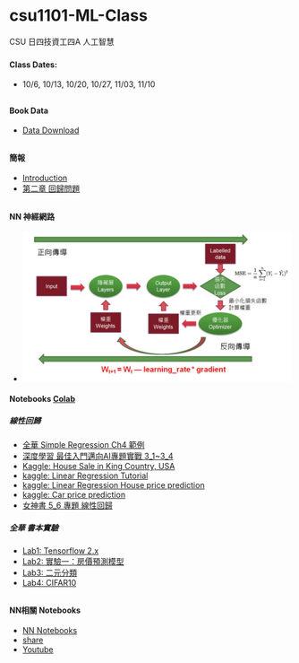 # csu1101-ML-Class
CSU 日四技資工四A 人工智慧
###
#### Class Dates:
* 10/6, 10/13, 10/20, 10/27, 11/03, 11/10
##
#### Book Data
* [Data Download](https://github.com/jumbokh/csu1101-ML-Class/blob/main/notebooks/BookData_DM2145.ipynb)
##
#### 簡報
* [Introduction](https://github.com/jumbokh/csu1101-ML-Class/blob/main/docs/CSUAI_class.pptx)
* [第二章 回歸問題](https://github.com/jumbokh/csu1101-ML-Class/blob/main/docs/CH02.ppt)
##
#### NN 神經網路
* ![NN](https://github.com/jumbokh/csu1101-ML-Class/blob/main/docs/NN.JPG)
#### Notebooks [Colab](https://colab.research.google.com/)
##### 線性回歸
* [全華 Simple Regression Ch4 範例](https://github.com/jumbokh/csu1101-ML-Class/blob/main/notebooks/Ch4_SimpleRegression.ipynb)
* [深度學習 最佳入門邁向AI專題實戰 3_1~3_4](https://github.com/mc6666/DL_Book)
* [Kaggle: House Sale in King Country, USA](https://www.kaggle.com/harlfoxem/housesalesprediction)
* [kaggle: Linear Regression Tutorial](https://www.kaggle.com/jumbokh/linear-regression-tutorial/edit)
* [kaggle: Linear Regression House price prediction](https://www.kaggle.com/jumbokh/linear-regression-house-price-prediction/edit)
* [kaggle: Car price prediction](https://www.kaggle.com/jumbokh/car-price-prediction-linear-regression-rfe/edit)
* [女神書 5_6 專題 線性回歸](https://github.com/jumbokh/csu1101-ML-Class/blob/main/notebooks/5_6%E5%B0%88%E9%A1%8C_%E7%B7%9A%E6%80%A7%E5%9B%9E%E6%AD%B8.ipynb)
##### 全華 書本實驗
* [Lab1: Tensorflow 2.x](https://github.com/jumbokh/csu1101-ML-Class/blob/main/notebooks/Lab1.ipynb)
* [Lab2: 實驗一：房價預測模型](https://github.com/jumbokh/csu1101-ML-Class/blob/main/notebooks/Lab2_1b_1115.ipynb)
* [Lab3: 二元分類](https://github.com/jumbokh/csu1101-ML-Class/blob/main/notebooks/Lab3_1b.ipynb)
* [Lab4: CIFAR10](https://github.com/jumbokh/csu1101-ML-Class/blob/main/notebooks/Lab4.ipynb)
##
#### NN相關 Notebooks
* [NN Notebooks](https://github.com/jumbokh/nknu-class/tree/main/notebook)
* [share](http://gg.gg/w5a9f)
* [Youtube](https://www.youtube.com/playlist?list=PLQT_F4pgkvVcWnLIIQmw0bWNoXsWeFFd1)
